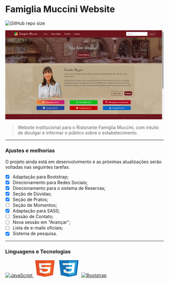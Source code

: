 # Famiglia Muccini Website

<!---Esses são exemplos. Veja https://shields.io para outras pessoas ou para personalizar este conjunto de escudos. Você pode querer incluir dependências, status do projeto e informações de licença aqui--->

![GitHub repo size](https://img.shields.io/github/repo-size/romhenri/famigliamuccini?style=for-the-badge)

<!-- ![GitHub language count](https://img.shields.io/github/languages/count/iuricode/README-template?style=for-the-badge) -->
<!-- ![GitHub forks](https://img.shields.io/github/forks/iuricode/README-template?style=for-the-badge)
![Bitbucket open issues](https://img.shields.io/bitbucket/issues/iuricode/README-template?style=for-the-badge)
![Bitbucket open pull requests](https://img.shields.io/bitbucket/pr-raw/iuricode/README-template?style=for-the-badge) -->

<img src="website-2.1.png" alt="exemplo imagem">

> Website institucional para o Ristorante Famiglia Muccini, com intuito de divulgar e informar o público sobre o estabelecimento.

<hr>

### Ajustes e melhorias

O projeto ainda está em desenvolvimento e as próximas atualizações serão voltadas nas seguintes tarefas:

-   [x] Adaptação para Bootstrap;
-   [x] Direcionamento para Redes Sociais;
-   [x] Direcionamento para o sistema de Reservas;
-   [x] Seção de Dúvidas;
-   [x] Seção de Pratos;
-   [ ] Seção de Momentos;
-   [x] Adaptação para SASS;
-   [ ] Sessão de Contato;
-   [ ] Nova sessão em "Avançar";
-   [ ] Lista de e-mails oficiais;
-   [x] Sistema de pesquisa.

<hr>

### Linguagens e Tecnologias

<div style="display: inline_block">
  <a href="https://github.com/romhenri/javascript" target="_blank"><img alt="JavaScript" height="54" width="72" src="https://raw.githubusercontent.com/devicons/devicon/master/icons/javascript/javascript-plai

  <a href="https://github.com/romhenri/html" target="_blank">
  <img alt="HTML" height="54" width="72" src="https://raw.githubusercontent.com/devicons/devicon/master/icons/html5/html5-original.svg"></a>

<a href="https://github.com/romhenri/css" target="_blank">
  <img alt="CSS" height="54" width="72" src="https://raw.githubusercontent.com/devicons/devicon/master/icons/css3/css3-original.svg"></a>

<a href="https://github.com/romhenri/css/tree/main/bootstrap" target="_blank">
  <img alt="Bootstrap" height="54" width="72" src="https://cdn.jsdelivr.net/gh/devicons/devicon/icons/bootstrap/bootstrap-original.svg"></a>

<!--   <img align="center" alt="Python" height="54" width="72" src="https://raw.githubusercontent.com/devicons/devicon/master/icons/python/python-original.svg">
<img align="center" alt="Csharp" height="54" width="72" src="https://raw.githubusercontent.com/devicons/devicon/master/icons/csharp/csharp-original.svg">
  <img align="right" alt="pic" height="150" style="border-radius:50px;" src="https://media.discordapp.net/attachments/639956127056134178/890373478988013628/Publicacoes_Instagram_1_1.png?width=676&height=676"> -->
</div>

<br>

<!-- ### Equipe

Agradecemos às seguintes pessoas que contribuíram para este projeto:

<table>
  <tr>
    <td align="center">
      <a href="#">
        <img src="https://avatars3.githubusercontent.com/u/31936044" width="100px;" alt="Foto do Iuri Silva no GitHub"/><br>
        <sub>
          <b>Iuri Silva</b>
        </sub>
      </a>
    </td>
    <td align="center">
      <a href="#">
        <img src="https://s2.glbimg.com/FUcw2usZfSTL6yCCGj3L3v3SpJ8=/smart/e.glbimg.com/og/ed/f/original/2019/04/25/zuckerberg_podcast.jpg" width="100px;" alt="Foto do Mark Zuckerberg"/><br>
        <sub>
          <b>Mark Zuckerberg</b>
        </sub>
      </a>
    </td>
    <td align="center">
      <a href="#">
        <img src="https://miro.medium.com/max/360/0*1SkS3mSorArvY9kS.jpg" width="100px;" alt="Foto do Steve Jobs"/><br>
        <sub>
          <b>Steve Jobs</b>
        </sub>
      </a>
    </td>
  </tr>
</table> -->

<!-- ## 📝 Licença

Esse projeto está sob licença. Veja o arquivo [LICENÇA](LICENSE.md) para mais detalhes. -->

<!-- [⬆ Voltar ao topo](#nome-do-projeto)<br> -->

